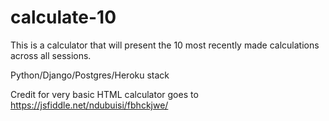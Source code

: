 # calculate-10

This is a calculator that will present the 10 most recently made calculations across all sessions. 

Python/Django/Postgres/Heroku stack

Credit for very basic HTML calculator goes to https://jsfiddle.net/ndubuisi/fbhckjwe/
